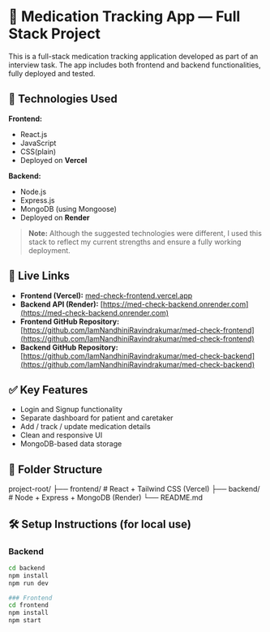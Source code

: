 # 💊 Medication Tracking App — Full Stack Project

This is a full-stack medication tracking application developed as part of an interview task. The app includes both frontend and backend functionalities, fully deployed and tested.

## 🔧 Technologies Used

**Frontend:**
- React.js
- JavaScript
- CSS(plain)
- Deployed on **Vercel**

**Backend:**
- Node.js
- Express.js
- MongoDB (using Mongoose)
- Deployed on **Render**

> **Note:** Although the suggested technologies were different, I used this stack to reflect my current strengths and ensure a fully working deployment.

## 🚀 Live Links

- **Frontend (Vercel):** [med-check-frontend.vercel.app](med-check-frontend.vercel.app)  
- **Backend API (Render):** [https://med-check-backend.onrender.com](https://med-check-backend.onrender.com)  
- **Frontend GitHub Repository:** [https://github.com/IamNandhiniRavindrakumar/med-check-frontend](https://github.com/IamNandhiniRavindrakumar/med-check-frontend)  
- **Backend GitHub Repository:** [https://github.com/IamNandhiniRavindrakumar/med-check-backend](https://github.com/IamNandhiniRavindrakumar/med-check-backend)

## ✅ Key Features

- Login and Signup functionality
- Separate dashboard for patient and caretaker
- Add / track / update medication details
- Clean and responsive UI
- MongoDB-based data storage

## 📂 Folder Structure

project-root/
├── frontend/ # React + Tailwind CSS (Vercel)
├── backend/ # Node + Express + MongoDB (Render)
└── README.md


## 🛠️ Setup Instructions (for local use)

### Backend
```bash
cd backend
npm install
npm run dev

### Frontend
cd frontend
npm install
npm start
